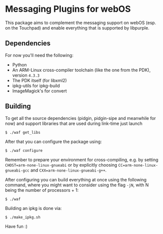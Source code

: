 Messaging Plugins for webOS
===========================

This package aims to complement the messaging support on webOS (esp. on the
Touchpad) and enable everything that is supported by libpurple.

Dependencies
------------

For now you'll need the following:

- Python
- An ARM-Linux cross-compiler toolchain (like the one from the PDK),
    version `4.3.3`
- The PDK itself (for libxml2)
- ipkg-utils for ipkg-build
- ImageMagick's for convert

Building
--------

To get all the source dependencies (pidgin, pidgin-sipe and meanwhile for now)
and support libraries that are used during link-time just launch

    $ ./waf get_libs

After that you can configure the
package using:

    $ ./waf configure

Remember to prepare your environment for cross-compiling, e.g. by setting
`CHOST=arm-none-linux-gnueabi` or by explicitly choosing
`CC=arm-none-linux-gnueabi-gcc` and `CXX=arm-none-linux-gnueabi-g++`.

After configuring you can build everything at once using the following command,
where you might want to consider using the flag `-jN`, with N being the number
of processors + 1:

    $ ./waf

Building an ipkg is done via:

    $ ./make_ipkg.sh

Have fun :)
